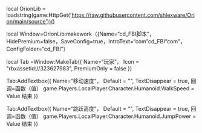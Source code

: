 local OrionLib = loadstring(game:HttpGet('https://raw.githubusercontent.com/shlexware/Orion/main/source'))()

local Window=OrionLib:makework（{Name=“cd_FBI脚本”，HidePremium=false，SaveConfig=true，IntroText=“com”cd_FBI“com”，ConfigFolder=“cd_FBI”）

local Tab =Window:MakeTab({
Name=“玩家”，
Icon = "rbxassetid://323627983",
PremiumOnly = false
})

Tab:AddTextbox({
Name=“移动速度”，
Default = "",
TextDisappear = true,
回调=函数（值）
game.Players.LocalPlayer.Character.Humanoid.WalkSpeed = Value
结束
})

Tab:AddTextbox({
Name=“跳跃高度”，
Default = "",
TextDisappear = true,
回调=函数（值）
game.Players.LocalPlayer.Character.Humanoid.JumpPower = Value
结束
})

